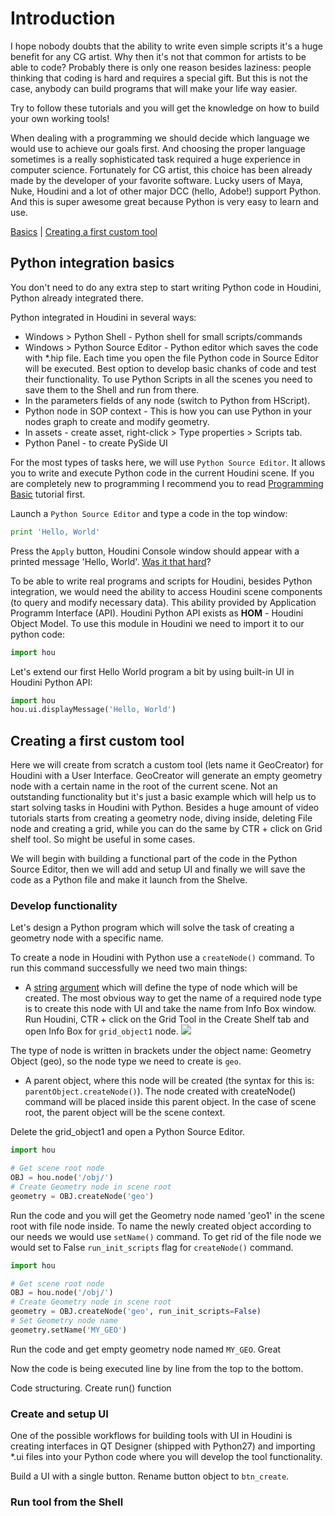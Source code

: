 # Introduction
I hope nobody doubts that the ability to write even simple scripts it's a huge benefit for any CG artist. Why then it's not that common for artists to be able to code? Probably there is only one reason besides laziness: people thinking that coding is hard and requires a special gift. But this is not the case, anybody can build programs that will make your life way easier.

Try to follow these tutorials and you will get the knowledge on how to build your own working tools!

When dealing with a programming we should decide which language we would use to achieve our goals first. And choosing the proper language sometimes is a really sophisticated task required a huge experience in computer science. Fortunately for CG artist, this choice has been already made by the developer of your favorite software. Lucky users of Maya, Nuke, Houdini and a lot of other major DCC (hello, Adobe!) support Python. And this is super awesome great because Python is very easy to learn and use.

[Basics](#python-in-houdini)  |  [Creating a first custom tool](#creating-a-first-custom-tool)

## Python integration basics
You don't need to do any extra step to start writing Python code in Houdini, Python already integrated there.

Python integrated in Houdini in several ways:
- Windows > Python Shell - Python shell for small scripts/commands  
- Windows > Python Source Editor - Python editor which saves the code with *.hip file. Each time you open the file Python code in Source Editor will be executed. Best option to develop basic chanks of code and test their functionality. To use Python Scripts in all the scenes you need to save them to the Shell and run from there.    
- In the parameters fields of any node (switch to Python from HScript).  
- Python node in SOP context - This is how you can use Python in your nodes graph to create and modify geometry.
- In assets - create asset, right-click > Type properties > Scripts tab.
- Python Panel - to create PySide UI

For the most types of tasks here, we will use `Python Source Editor`. It allows you to write and execute Python code in the current Houdini scene. If you are completely new to programming I recommend you to read [Programming Basic](https://github.com/kiryha/Houdini/wiki/Programming-basics) tutorial first.

Launch a `Python Source Editor` and type a code in the top window:

```python
print 'Hello, World'
```
Press the `Apply` button, Houdini Console window should appear with a printed message  'Hello, World'. [Was it that hard](Programming-basics#programming-learning-curve)?

To be able to write real programs and scripts for Houdini, besides Python integration, we would need the ability to access Houdini scene components (to query and modify necessary data). This ability provided by Application Programm Interface (API). Houdini Python API exists as **HOM** - Houdini Object Model. To use this module in Houdini we need to import it to our python code:

```python
import hou
```
Let's extend our first Hello World program a bit by using built-in UI in Houdini Python API:

```python
import hou
hou.ui.displayMessage('Hello, World')
```

## Creating a first custom tool
Here we will create from scratch a custom tool (lets name it GeoCreator) for Houdini with a User Interface. GeoCreator will generate an empty geometry node with a certain name in the root of the current scene. Not an outstanding functionality but it's just a basic example which will help us to start solving tasks in Houdini with Python. Besides a huge amount of video tutorials starts from creating a geometry node, diving inside, deleting File node and creating a grid, while you can do the same by CTR + click on Grid shelf tool. So might be useful in some cases.

We will begin with building a functional part of the code in the Python Source Editor, then we will add and setup UI and finally we will save the code as a Python file and make it launch from the Shelve.

### Develop functionality
Let's design a Python program which will solve the task of creating a geometry node with a specific name. 

To create a node in Houdini with Python use a `createNode()` command. To run this command successfully we need two main things: 
- A [string](Programming-basics#data-types) [argument](Programming-basics#commands) which will define the type of node which will be created. The most obvious way to get the name of a required node type is to create this node with UI and take the name from Info Box window. Run Houdini, CTR + click on the Grid Tool in the Create Shelf tab and open Info Box for `grid_object1` node. 
[![](https://c2.staticflickr.com/2/1907/44985678922_808fbd207a_o.png)](https://c2.staticflickr.com/2/1907/44985678922_808fbd207a_o.png)

The type of node is written in brackets under the object name: Geometry Object (geo), so the node type we need to create is `geo`.
- A parent object, where this node will be created (the syntax for this is: `parentObject.createNode()`). The node created with createNode() command will be placed inside this parent object. In the case of scene root, the parent object will be the scene context.




Delete the grid_object1 and open a Python Source Editor. 
 
 

```python 
import hou

# Get scene root node
OBJ = hou.node('/obj/')
# Create Geometry node in scene root
geometry = OBJ.createNode('geo')
```
Run the code and you will get the Geometry node named 'geo1' in the scene root with file node inside. To name the newly created object according to our needs we would use `setName()` command. To get rid of the file node we would set to False `run_init_scripts` flag for `createNode()` command.

```python 
import hou

# Get scene root node
OBJ = hou.node('/obj/')
# Create Geometry node in scene root
geometry = OBJ.createNode('geo', run_init_scripts=False)
# Set Geometry node name
geometry.setName('MY_GEO')
```

Run the code and get empty geometry node named `MY_GEO`. Great

Now the code is being executed line by line from the top to the bottom.

Code structuring. Create run() function

### Create and setup UI
One of the possible workflows for building tools with UI in Houdini is creating interfaces in QT Designer (shipped with Python27) and importing *.ui files into your Python code where you will develop the tool functionality.

Build a UI with a single button. Rename button object to `btn_create`.

### Run tool from the Shell